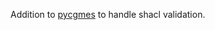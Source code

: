 <!--
SPDX-FileCopyrightText: 2023 Alliander

SPDX-License-Identifier: Apache-2.0
-->

Addition to [pycgmes](https://pypi.org/project/pycgmes/) to handle shacl validation.